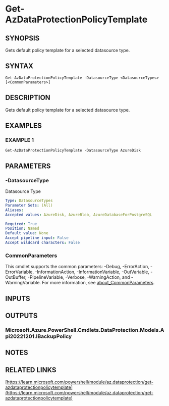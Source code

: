 ﻿---
external help file: Az.DataProtection-help.xml
Module Name: Az.DataProtection
online version: https://learn.microsoft.com/powershell/module/az.dataprotection/get-azdataprotectionpolicytemplate
schema: 2.0.0
---

# Get-AzDataProtectionPolicyTemplate

## SYNOPSIS
Gets default policy template for a selected datasource type.

## SYNTAX

```
Get-AzDataProtectionPolicyTemplate -DatasourceType <DatasourceTypes> [<CommonParameters>]
```

## DESCRIPTION
Gets default policy template for a selected datasource type.

## EXAMPLES

### EXAMPLE 1
```
Get-AzDataProtectionPolicyTemplate -DatasourceType AzureDisk
```

## PARAMETERS

### -DatasourceType
Datasource Type

```yaml
Type: DatasourceTypes
Parameter Sets: (All)
Aliases:
Accepted values: AzureDisk, AzureBlob, AzureDatabaseForPostgreSQL

Required: True
Position: Named
Default value: None
Accept pipeline input: False
Accept wildcard characters: False
```

### CommonParameters
This cmdlet supports the common parameters: -Debug, -ErrorAction, -ErrorVariable, -InformationAction, -InformationVariable, -OutVariable, -OutBuffer, -PipelineVariable, -Verbose, -WarningAction, and -WarningVariable. For more information, see [about_CommonParameters](http://go.microsoft.com/fwlink/?LinkID=113216).

## INPUTS

## OUTPUTS

### Microsoft.Azure.PowerShell.Cmdlets.DataProtection.Models.Api20221201.IBackupPolicy
## NOTES

## RELATED LINKS

[https://learn.microsoft.com/powershell/module/az.dataprotection/get-azdataprotectionpolicytemplate](https://learn.microsoft.com/powershell/module/az.dataprotection/get-azdataprotectionpolicytemplate)

